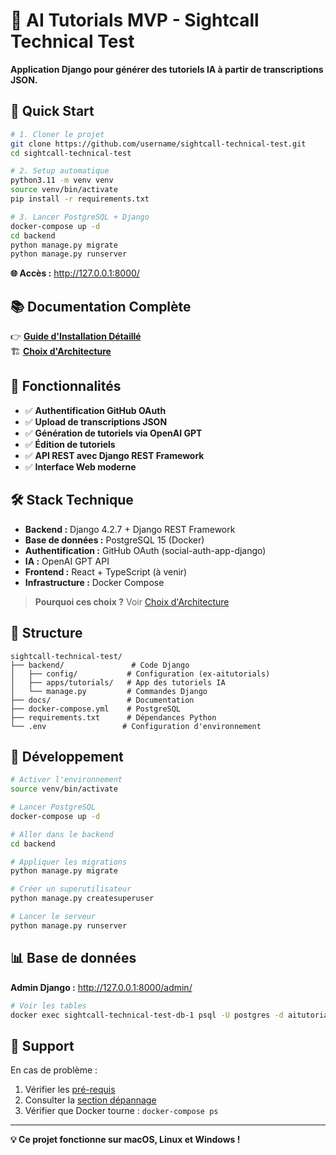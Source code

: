 # 🤖 AI Tutorials MVP - Sightcall Technical Test

**Application Django pour générer des tutoriels IA à partir de transcriptions JSON.**

## 🚀 Quick Start

```bash
# 1. Cloner le projet
git clone https://github.com/username/sightcall-technical-test.git
cd sightcall-technical-test

# 2. Setup automatique
python3.11 -m venv venv
source venv/bin/activate
pip install -r requirements.txt

# 3. Lancer PostgreSQL + Django
docker-compose up -d
cd backend
python manage.py migrate
python manage.py runserver
```

**🌐 Accès :** http://127.0.0.1:8000/

## 📚 Documentation Complète

👉 **[Guide d'Installation Détaillé](docs/SETUP.md)**  
🏗️ **[Choix d'Architecture](docs/ARCHITECTURE.md)**

## 🎯 Fonctionnalités

- ✅ **Authentification GitHub OAuth**
- ✅ **Upload de transcriptions JSON**
- ✅ **Génération de tutoriels via OpenAI GPT**
- ✅ **Édition de tutoriels**
- ✅ **API REST avec Django REST Framework**
- ✅ **Interface Web moderne**

## 🛠️ Stack Technique

- **Backend :** Django 4.2.7 + Django REST Framework
- **Base de données :** PostgreSQL 15 (Docker)
- **Authentification :** GitHub OAuth (social-auth-app-django)
- **IA :** OpenAI GPT API
- **Frontend :** React + TypeScript (à venir)
- **Infrastructure :** Docker Compose

> **Pourquoi ces choix ?** Voir [Choix d'Architecture](docs/ARCHITECTURE.md)

## 📁 Structure

```
sightcall-technical-test/
├── backend/               # Code Django
│   ├── config/           # Configuration (ex-aitutorials)
│   ├── apps/tutorials/   # App des tutoriels IA
│   └── manage.py         # Commandes Django
├── docs/                 # Documentation
├── docker-compose.yml    # PostgreSQL
├── requirements.txt      # Dépendances Python
└── .env                 # Configuration d'environnement
```

## 🔧 Développement

```bash
# Activer l'environnement
source venv/bin/activate

# Lancer PostgreSQL
docker-compose up -d

# Aller dans le backend
cd backend

# Appliquer les migrations
python manage.py migrate

# Créer un superutilisateur
python manage.py createsuperuser

# Lancer le serveur
python manage.py runserver
```

## 📊 Base de données

**Admin Django :** http://127.0.0.1:8000/admin/

```bash
# Voir les tables
docker exec sightcall-technical-test-db-1 psql -U postgres -d aitutorials -c "\dt"
```

## 🐛 Support

En cas de problème :
1. Vérifier les [pré-requis](docs/SETUP.md#📋-pré-requis)
2. Consulter la [section dépannage](docs/SETUP.md#🚨-dépannage)
3. Vérifier que Docker tourne : `docker-compose ps`

---

**💡 Ce projet fonctionne sur macOS, Linux et Windows !**